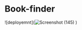 # Book-finder
![deployemnt](![Screenshot (145)](https://github.com/user-attachments/assets/5a239453-9076-4b5f-a35a-99009e5e84ec)
)
